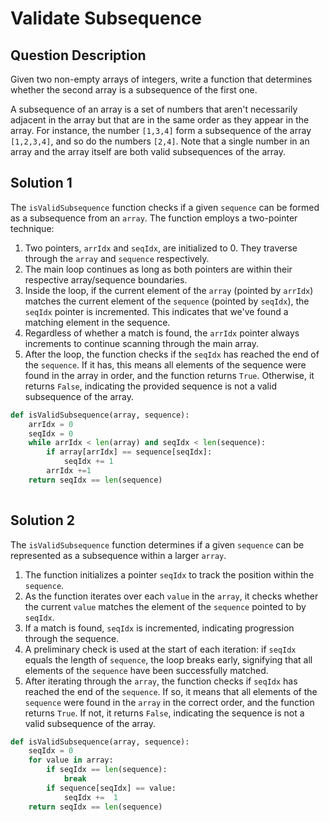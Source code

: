 # Validate Subsequence

## Question Description

Given two non-empty arrays of integers, write a function that determines whether the second array is a subsequence of the first one. 

A subsequence of an array is a set of numbers that aren't necessarily adjacent in the array but that are in the same order as they appear in the array. For instance, the number `[1,3,4]` form a subsequence of the array `[1,2,3,4]`, and so do the numbers `[2,4]`. Note that a single number in an array and the array itself are both valid subsequences of the array. 



## Solution 1 
The `isValidSubsequence` function checks if a given `sequence` can be formed as a subsequence from an `array`. The function employs a two-pointer technique:

1. Two pointers, `arrIdx` and `seqIdx`, are initialized to 0. They traverse through the `array` and `sequence` respectively.
2. The main loop continues as long as both pointers are within their respective array/sequence boundaries.
3. Inside the loop, if the current element of the `array` (pointed by `arrIdx`) matches the current element of the `sequence` (pointed by `seqIdx`), the `seqIdx` pointer is incremented. This indicates that we've found a matching element in the sequence.
4. Regardless of whether a match is found, the `arrIdx` pointer always increments to continue scanning through the main array.
5. After the loop, the function checks if the `seqIdx` has reached the end of the `sequence`. If it has, this means all elements of the sequence were found in the array in order, and the function returns `True`. Otherwise, it returns `False`, indicating the provided sequence is not a valid subsequence of the array.

```Python
def isValidSubsequence(array, sequence):
	arrIdx = 0
	seqIdx = 0
	while arrIdx < len(array) and seqIdx < len(sequence):
		if array[arrIdx] == sequence[seqIdx]:
			seqIdx += 1
		arrIdx +=1
	return seqIdx == len(sequence)
	
```

## Solution 2
The `isValidSubsequence` function determines if a given `sequence` can be represented as a subsequence within a larger `array`. 

1. The function initializes a pointer `seqIdx` to track the position within the `sequence`.
2. As the function iterates over each `value` in the `array`, it checks whether the current `value` matches the element of the `sequence` pointed to by `seqIdx`.
3. If a match is found, `seqIdx` is incremented, indicating progression through the sequence.
4. A preliminary check is used at the start of each iteration: if `seqIdx` equals the length of `sequence`, the loop breaks early, signifying that all elements of the `sequence` have been successfully matched.
5. After iterating through the `array`, the function checks if `seqIdx` has reached the end of the `sequence`. If so, it means that all elements of the `sequence` were found in the `array` in the correct order, and the function returns `True`. If not, it returns `False`, indicating the sequence is not a valid subsequence of the array.

```Python
def isValidSubsequence(array, sequence):
	seqIdx = 0
	for value in array:
		if seqIdx == len(sequence):
			break
		if sequence[seqIdx] == value:
			seqIdx +=  1
	return seqIdx == len(sequence)
```